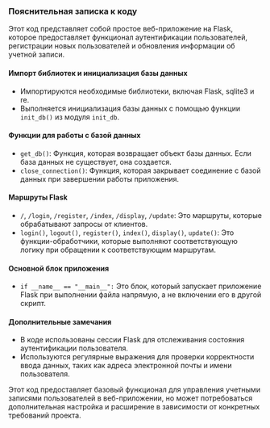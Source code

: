 ### Пояснительная записка к коду

Этот код представляет собой простое веб-приложение на Flask, которое предоставляет функционал аутентификации пользователей, регистрации новых пользователей и обновления информации об учетной записи.

#### Импорт библиотек и инициализация базы данных
- Импортируются необходимые библиотеки, включая Flask, sqlite3 и re.
- Выполняется инициализация базы данных с помощью функции `init_db()` из модуля `init_db`.

#### Функции для работы с базой данных
- `get_db()`: Функция, которая возвращает объект базы данных. Если база данных не существует, она создается.
- `close_connection()`: Функция, которая закрывает соединение с базой данных при завершении работы приложения.

#### Маршруты Flask
- `/`, `/login`, `/register`, `/index`, `/display`, `/update`: Это маршруты, которые обрабатывают запросы от клиентов.
- `login()`, `logout()`, `register()`, `index()`, `display()`, `update()`: Это функции-обработчики, которые выполняют соответствующую логику при обращении к соответствующим маршрутам.

#### Основной блок приложения
- `if __name__ == "__main__":` Это блок, который запускает приложение Flask при выполнении файла напрямую, а не включении его в другой скрипт.

#### Дополнительные замечания
- В коде использованы сессии Flask для отслеживания состояния аутентификации пользователя.
- Используются регулярные выражения для проверки корректности ввода данных, таких как адреса электронной почты и имени пользователя.

Этот код предоставляет базовый функционал для управления учетными записями пользователей в веб-приложении, но может потребоваться дополнительная настройка и расширение в зависимости от конкретных требований проекта.